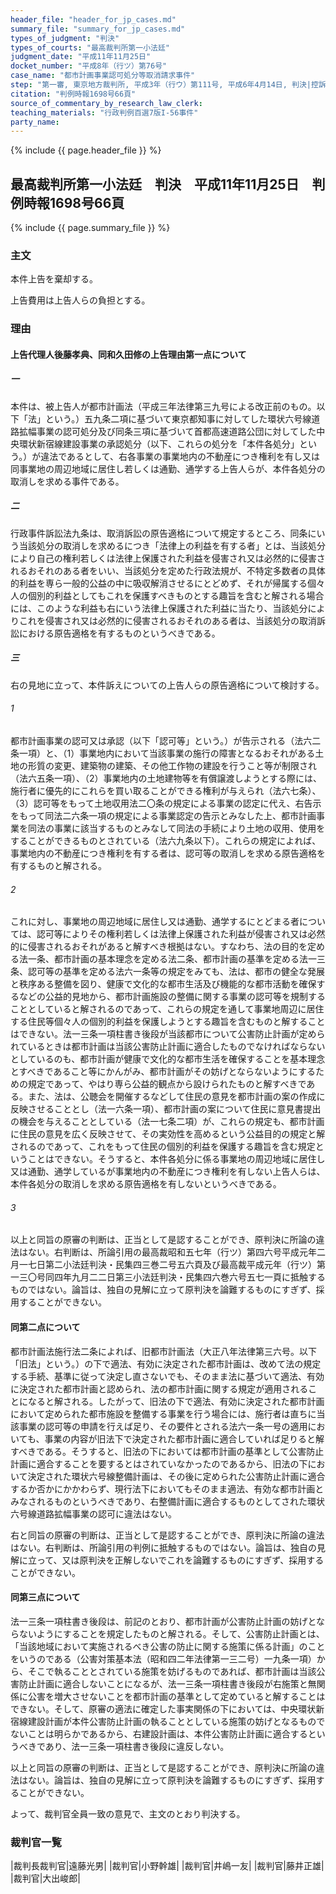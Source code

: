 ```yaml
---
header_file: "header_for_jp_cases.md"
summary_file: "summary_for_jp_cases.md"
types_of_judgment: "判決"
types_of_courts: "最高裁判所第一小法廷"
judgment_date: "平成11年11月25日"
docket_number: "平成8年（行ツ）第76号"
case_name: "都市計画事業認可処分等取消請求事件"
step: "第一審, 東京地方裁判所, 平成3年（行ウ）第111号, 平成6年4月14日, 判決|控訴審, 東京高等裁判所, 平成6年（行コ）第76号, 平成7年9月28日, 判決"
citation: "判例時報1698号66頁"
source_of_commentary_by_research_law_clerk:
teaching_materials: "行政判例百選7版I-56事件"
party_name:
---
```


{% include {{ page.header_file }}  %}

## 最高裁判所第一小法廷　判決　平成11年11月25日　判例時報1698号66頁

{% include {{ page.summary_file }}  %}




### 主文



本件上告を棄却する。

上告費用は上告人らの負担とする。





### 理由



#### 上告代理人後藤孝典、同和久田修の上告理由第一点について

##### 一

本件は、被上告人が都市計画法（平成三年法律第三九号による改正前のもの。以下「法」という。）五九条二項に基づいて東京都知事に対してした環状六号線道路拡幅事業の認可処分及び同条三項に基づいて首都高速道路公団に対してした中央環状新宿線建設事業の承認処分（以下、これらの処分を「本件各処分」という。）が違法であるとして、右各事業の事業地内の不動産につき権利を有し又は同事業地の周辺地域に居住し若しくは通勤、通学する上告人らが、本件各処分の取消しを求める事件である。

##### 二

行政事件訴訟法九条は、取消訴訟の原告適格について規定するところ、同条にいう当該処分の取消しを求めるにつき「法律上の利益を有する者」とは、当該処分により自己の権利若しくは法律上保護された利益を侵害され又は必然的に侵害されるおそれのある者をいい、当該処分を定めた行政法規が、不特定多数者の具体的利益を専ら一般的公益の中に吸収解消させるにとどめず、それが帰属する個々人の個別的利益としてもこれを保護すべきものとする趣旨を含むと解される場合には、このような利益も右にいう法律上保護された利益に当たり、当該処分によりこれを侵害され又は必然的に侵害されるおそれのある者は、当該処分の取消訴訟における原告適格を有するものというべきである。

##### 三

右の見地に立って、本件訴えについての上告人らの原告適格について検討する。

###### 1

都市計画事業の認可又は承認（以下「認可等」という。）が告示される（法六二条一項）と、（1）事業地内において当該事業の施行の障害となるおそれがある土地の形質の変更、建築物の建築、その他工作物の建設を行うこと等が制限され（法六五条一項）、（2）事業地内の土地建物等を有償譲渡しようとする際には、施行者に優先的にこれらを買い取ることができる権利が与えられ（法六七条）、（3）認可等をもって土地収用法二〇条の規定による事業の認定に代え、右告示をもって同法二六条一項の規定による事業認定の告示とみなした上、都市計画事業を同法の事業に該当するものとみなして同法の手続により土地の収用、使用をすることができるものとされている（法六九条以下）。これらの規定によれば、事業地内の不動産につき権利を有する者は、認可等の取消しを求める原告適格を有するものと解される。

###### 2

これに対し、事業地の周辺地域に居住し又は通勤、通学するにとどまる者については、認可等によりその権利若しくは法律上保護された利益が侵害され又は必然的に侵害されるおそれがあると解すべき根拠はない。すなわち、法の目的を定める法一条、都市計画の基本理念を定める法二条、都市計画の基準を定める法一三条、認可等の基準を定める法六一条等の規定をみても、法は、都市の健全な発展と秩序ある整備を図り、健康で文化的な都市生活及び機能的な都市活動を確保するなどの公益的見地から、都市計画施設の整備に関する事業の認可等を規制することとしていると解されるのであって、これらの規定を通して事業地周辺に居住する住民等個々人の個別的利益を保護しようとする趣旨を含むものと解することはできない。法一三条一項柱書き後段が当該都市について公害防止計画が定められているときは都市計画は当該公害防止計画に適合したものでなければならないとしているのも、都市計画が健康で文化的な都市生活を確保することを基本理念とすべきであること等にかんがみ、都市計画がその妨げとならないようにするための規定であって、やはり専ら公益的観点から設けられたものと解すべきである。また、法は、公聴会を開催するなどして住民の意見を都市計画の案の作成に反映させることとし（法一六条一項）、都市計画の案について住民に意見書提出の機会を与えることとしている（法一七条二項）が、これらの規定も、都市計画に住民の意見を広く反映させて、その実効性を高めるという公益目的の規定と解されるのであって、これをもって住民の個別的利益を保護する趣旨を含む規定ということはできない。そうすると、本件各処分に係る事業地の周辺地域に居住し又は通勤、通学しているが事業地内の不動産につき権利を有しない上告人らは、本件各処分の取消しを求める原告適格を有しないというべきである。

###### 3

以上と同旨の原審の判断は、正当として是認することができ、原判決に所論の違法はない。右判断は、所論引用の最高裁昭和五七年（行ツ）第四六号平成元年二月一七日第二小法廷判決・民集四三巻二号五六頁及び最高裁平成元年（行ツ）第一三〇号同四年九月二二日第三小法廷判決・民集四六巻六号五七一頁に抵触するものではない。論旨は、独自の見解に立って原判決を論難するものにすぎず、採用することができない。

#### 同第二点について

都市計画法施行法二条によれば、旧都市計画法（大正八年法律第三六号。以下「旧法」という。）の下で適法、有効に決定された都市計画は、改めて法の規定する手続、基準に従って決定し直さないでも、そのまま法に基づいて適法、有効に決定された都市計画と認められ、法の都市計画に関する規定が適用されることになると解される。したがって、旧法の下で適法、有効に決定された都市計画において定められた都市施設を整備する事業を行う場合には、施行者は直ちに当該事業の認可等の申請を行えば足り、その要件とされる法六一条一号の適用においても、事業の内容が旧法下で決定された都市計画に適合していれば足りると解すべきである。そうすると、旧法の下においては都市計画の基準として公害防止計画に適合することを要するとはされていなかったのであるから、旧法の下において決定された環状六号線整備計画は、その後に定められた公害防止計画に適合するか否かにかかわらず、現行法下においてもそのまま適法、有効な都市計画とみなされるものというべきであり、右整備計画に適合するものとしてされた環状六号線道路拡幅事業の認可に違法はない。

右と同旨の原審の判断は、正当として是認することができ、原判決に所論の違法はない。右判断は、所論引用の判例に抵触するものではない。論旨は、独自の見解に立って、又は原判決を正解しないでこれを論難するものにすぎず、採用することができない。

#### 同第三点について

法一三条一項柱書き後段は、前記のとおり、都市計画が公害防止計画の妨げとならないようにすることを規定したものと解される。そして、公害防止計画とは、「当該地域において実施されるべき公害の防止に関する施策に係る計画」のことをいうのである（公害対策基本法（昭和四二年法律第一三二号）一九条一項）から、そこで執ることとされている施策を妨げるものであれば、都市計画は当該公害防止計画に適合しないことになるが、法一三条一項柱書き後段が右施策と無関係に公害を増大させないことを都市計画の基準として定めていると解することはできない。そして、原審の適法に確定した事実関係の下においては、中央環状新宿線建設計画が本件公害防止計画の執ることとしている施策の妨げとなるものでないことは明らかであるから、右建設計画は、本件公害防止計画に適合するというべきであり、法一三条一項柱書き後段に違反しない。

以上と同旨の原審の判断は、正当として是認することができ、原判決に所論の違法はない。論旨は、独自の見解に立って原判決を論難するものにすぎず、採用することができない。

よって、裁判官全員一致の意見で、主文のとおり判決する。

### 裁判官一覧

|裁判長裁判官|遠藤光男|
|裁判官|小野幹雄|
|裁判官|井嶋一友|
|裁判官|藤井正雄|
|裁判官|大出峻郎|



